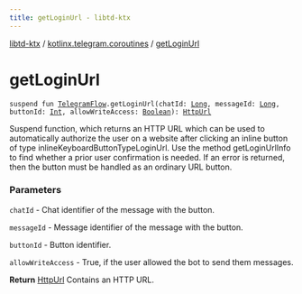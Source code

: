 ```yaml
---
title: getLoginUrl - libtd-ktx
---
```


[libtd-ktx](../index.html) / [kotlinx.telegram.coroutines](index.html) / [getLoginUrl](./get-login-url.html)

# getLoginUrl

`suspend fun `[`TelegramFlow`](../kotlinx.telegram.core/-telegram-flow/index.html)`.getLoginUrl(chatId: `[`Long`](https://kotlinlang.org/api/latest/jvm/stdlib/kotlin/-long/index.html)`, messageId: `[`Long`](https://kotlinlang.org/api/latest/jvm/stdlib/kotlin/-long/index.html)`, buttonId: `[`Int`](https://kotlinlang.org/api/latest/jvm/stdlib/kotlin/-int/index.html)`, allowWriteAccess: `[`Boolean`](https://kotlinlang.org/api/latest/jvm/stdlib/kotlin/-boolean/index.html)`): `[`HttpUrl`](https://tdlibx.github.io/td/docs/org/drinkless/td/libcore/telegram/TdApi.HttpUrl.html)

Suspend function, which returns an HTTP URL which can be used to automatically authorize the user
on a website after clicking an inline button of type inlineKeyboardButtonTypeLoginUrl. Use the
method getLoginUrlInfo to find whether a prior user confirmation is needed. If an error is returned,
then the button must be handled as an ordinary URL button.

### Parameters

`chatId` - Chat identifier of the message with the button.

`messageId` - Message identifier of the message with the button.

`buttonId` - Button identifier.

`allowWriteAccess` - True, if the user allowed the bot to send them messages.

**Return**
[HttpUrl](https://tdlibx.github.io/td/docs/org/drinkless/td/libcore/telegram/TdApi.HttpUrl.html) Contains an HTTP URL.

